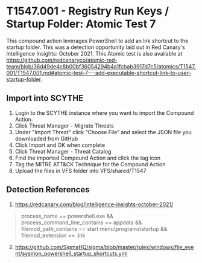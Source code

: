 # T1547.001 - Registry Run Keys / Startup Folder: Atomic Test 7

This compound action leverages PowerShell to add an lnk shortcut to the startup folder. This was a detection opportunity laid out in Red Canary's Intelligence Insights: October 2021. This Atomic test is also available at https://github.com/redcanaryco/atomic-red-team/blob/36d49de4c8b00bf36054294b4a1fcbab3917d7c5/atomics/T1547.001/T1547.001.md#atomic-test-7---add-executable-shortcut-link-to-user-startup-folder.

## Import into SCYTHE

1. Login to the SCYTHE instance where you want to import the Compound Action.
2. Click Threat Manager - Migrate Threats
3. Under "Import Threat" click “Choose File” and select the JSON file you downloaded from GitHub
4. Click Import and OK when complete
5. Click Threat Manager - Threat Catalog
6. Find the imported Compound Action and click the tag icon
7. Tag the MITRE ATT&CK Technique for the Compound Action
8. Upload the files in VFS folder into VFS/shared/T1547

## Detection References

1. https://redcanary.com/blog/intelligence-insights-october-2021/
> process_name == powershell.exe && process_command_line_contains == appdata && filemod_path_contains == start menu\programs\startup && filemod_extension == .lnk
2. https://github.com/SigmaHQ/sigma/blob/master/rules/windows/file_event/sysmon_powershell_startup_shortcuts.yml

